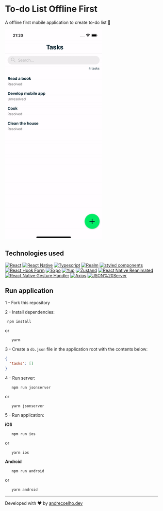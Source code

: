 # To-do List Offline First

A offline first mobile application to create to-do list 📱

<img src="assets/demo.gif" alt="Demo" />

## Technologies used

[![React](https://img.shields.io/badge/React-61DAFB?style=for-the-badge&logo=react&logoColor=000&link=https://reactjs.org/)](https://reactjs.org/) [![React Native](https://img.shields.io/badge/React%20Native-61DAFB?style=for-the-badge&logo=react&logoColor=000&link=https://reactnative.dev/)](https://reactnative.dev/) [![Typescript](https://img.shields.io/badge/Typescript-3178C6?style=for-the-badge&logo=typescript&logoColor=fff&link=https://www.typescriptlang.org/)](https://www.typescriptlang.org/) [![Realm](https://img.shields.io/badge/Realm-47A248?style=for-the-badge&logo=mongodb&logoColor=fff&link=https://www.mongodb.com/docs/realm/sdk/react-native/)](https://www.mongodb.com/docs/realm/sdk/react-native/) [![styled components](https://img.shields.io/badge/styled%20components-DB7093?style=for-the-badge&logo=styled-components&logoColor=fff&link=https://www.mongodb.com/docs/realm/sdk/react-native/)](https://www.mongodb.com/docs/realm/sdk/react-native/) [![React Hook Form](https://img.shields.io/badge/React%20Hook%20Form-ec5990?style=for-the-badge&link=https://react-hook-form.com/)](https://react-hook-form.com/) [![Expo](https://img.shields.io/badge/Expo-000020?style=for-the-badge&logo=expo&link=https://docs.expo.dev/)](https://docs.expo.dev/) [![Yup](https://img.shields.io/badge/Yup-f00?style=for-the-badge&link=https://github.com/jquense/yup)](https://github.com/jquense/yup) [![Zustand](https://img.shields.io/badge/Zustand-333?style=for-the-badge&link=https://github.com/pmndrs/zustand)](https://github.com/pmndrs/zustand) [![React Native Reanimated](https://img.shields.io/badge/React%20Native%20Reanimated-001a71?style=for-the-badge&link=https://docs.swmansion.com/react-native-reanimated/)](https://docs.swmansion.com/react-native-reanimated/) [![React Native Gesture Handler](https://img.shields.io/badge/React%20Native%20Gesture%20Handler-001a71?style=for-the-badge&link=https://docs.swmansion.com/react-native-gesture-handler/docs/)](https://docs.swmansion.com/react-native-gesture-handler/docs/) [![Axios](https://img.shields.io/badge/Axios-671ddf?style=for-the-badge&link=https://axios-http.com/ptbr/docs/intro)](https://axios-http.com/ptbr/docs/intro) [![JSON%20Server](https://img.shields.io/badge/JSON%20Server-00AF9C?style=for-the-badge&link=https://github.com/typicode/json-server)](https://github.com/typicode/json-server)

## Run application

1 - Fork this repository

2 - Install dependencies:

```shell
 npm install
```

or

```shell
   yarn
```

3 - Create a `db.json` file in the application root with the contents below:

```json
{
  "tasks": []
}
```

4 - Run server:

```shell
   npm run jsonserver
```

or

```shell
   yarn jsonserver
```

5 - Run application:

**iOS**

```shell
   npm run ios
```

or

```shell
   yarn ios
```

**Android**

```shell
   npm run android
```

or

```shell
   yarn android
```

---

Developed with ❤️ by [andrecoelho.dev](https://andrecoelho.dev)
